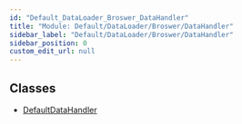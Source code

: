 ```yaml
---
id: "Default_DataLoader_Broswer_DataHandler"
title: "Module: Default/DataLoader/Broswer/DataHandler"
sidebar_label: "Default/DataLoader/Broswer/DataHandler"
sidebar_position: 0
custom_edit_url: null
---
```


## Classes

- [DefaultDataHandler](../classes/Default_DataLoader_Broswer_DataHandler.DefaultDataHandler.md)
